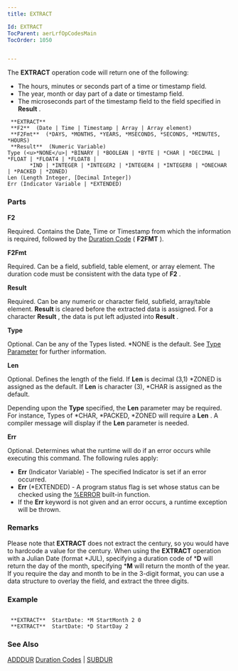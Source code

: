 ```yaml
---
title: EXTRACT

Id: EXTRACT
TocParent: aerLrfOpCodesMain
TocOrder: 1050


---
```


The **EXTRACT** operation code will return one of the following: 

- The hours, minutes or seconds part of a time or timestamp field.
- The year, month or day part of a date or timestamp field.
- The microseconds part of the timestamp field to the field specified in **Result** .


```
 **EXTRACT** 
 **F2**  (Date | Time | Timestamp | Array | Array element)
 **F2Fmt**  (*DAYS, *MONTHS, *YEARS, *MSECONDS, *SECONDS, *MINUTES, *HOURS)
 **Result**  (Numeric Variable)
Type (<u>*NONE</u>| *BINARY | *BOOLEAN | *BYTE | *CHAR | *DECIMAL | *FLOAT | *FLOAT4 | *FLOAT8 | 
       *IND | *INTEGER | *INTEGER2 | *INTEGER4 | *INTEGER8 | *ONECHAR | *PACKED | *ZONED)
Len (Length Integer, [Decimal Integer])
Err (Indicator Variable | *EXTENDED)
```

### Parts

**F2** 

Required. Contains the Date, Time or Timestamp from which the information is required, followed by the [Duration Code](Duration_Codes.html) ( **F2FMT** ).


**F2Fmt** 

Required. Can be a field, subfield, table element, or array element. The duration code must be consistent with the data type of **F2** .


**Result** 

Required. Can be any numeric or character field, subfield, array/table element. **Result** is cleared before the extracted data is assigned. For a character **Result** , the data is put left adjusted into **Result** .


**Type** 

Optional. Can be any of the Types listed. *NONE is the default. See [Type Parameter](Type_Parameter.html) for further information.


**Len** 

Optional. Defines the length of the field. If **Len** is decimal (3,1) *ZONED is assigned as the default. If **Len** is character (3), *CHAR is assigned as the default. 

Depending upon the **Type** specified, the **Len** parameter may be required. For instance, Types of *CHAR, *PACKED, *ZONED will require a **Len** . A compiler message will display if the **Len** parameter is needed.


**Err** 

Optional. Determines what the runtime will do if an error occurs while executing this command. The following rules apply: 

- **Err** (Indicator Variable) - The specified Indicator is set if an error occurred.
- **Err** (*EXTENDED) - A program status flag is set whose status can be checked using the [%ERROR](ERROR_Function.html) built-in function.
- If the **Err** keyword is not given and an error occurs, a runtime exception will be thrown.


### Remarks
Please note that **EXTRACT** does not extract the century, so you would have to hardcode a value for the century. When using the **EXTRACT** operation with a Julian Date (format *JUL), specifying a duration code of ***D** will return the day of the month, specifying ***M** will return the month of the year. If you require the day and month to be in the 3-digit format, you can use a data structure to overlay the field, and extract the three digits. 

### Example

```

 **EXTRACT**  StartDate: *M StartMonth 2 0
 **EXTRACT**  StartDate: *D StartDay 2
```

### See Also
[ADDDUR](ADDDUR.html)
[Duration Codes](Duration_Codes.html) | [SUBDUR](SUBDUR.html) 
